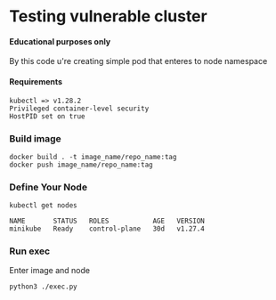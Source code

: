 # Testing vulnerable cluster

#### Educational purposes only

By this code u're creating simple pod that enteres to node namespace

#### Requirements
```
kubectl => v1.28.2
Privileged container-level security
HostPID set on true 
```



### Build image

```shell
docker build . -t image_name/repo_name:tag
docker push image_name/repo_name:tag
```

### Define Your Node

```shell
kubectl get nodes 

NAME       STATUS   ROLES           AGE   VERSION
minikube   Ready    control-plane   30d   v1.27.4
```

### Run exec

Enter image and node
```shell
python3 ./exec.py
```

